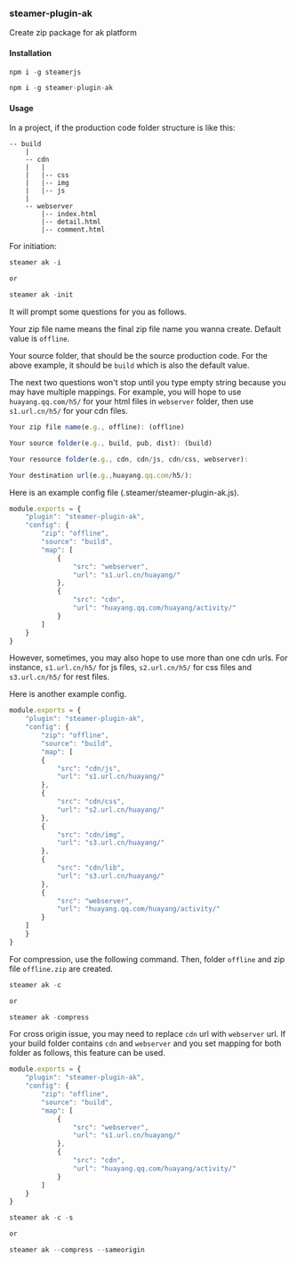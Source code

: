 ### steamer-plugin-ak

Create zip package for ak platform

#### Installation

```javascript
npm i -g steamerjs

npm i -g steamer-plugin-ak
```

#### Usage

In a project, if the production code folder structure is like this:

```
-- build
	|
	-- cdn
	|	|
	|	|-- css
	|	|-- img
	|	|-- js
	|
	-- webserver
		|-- index.html
		|-- detail.html
		|-- comment.html
```

For initiation:

```javascript
steamer ak -i

or 

steamer ak -init

```

It will prompt some questions for you as follows. 

Your zip file name means the final zip file name you wanna create. Default value is `offline`.

Your source folder, that should be the source production code. For the above example, it should be `build` which is also the default value.

The next two questions won't stop until you type empty string because you may have multiple mappings. For example, you will hope to use `huayang.qq.com/h5/` for your html files in `webserver` folder, then use `s1.url.cn/h5/` for your cdn files. 


```javascript
Your zip file name(e.g., offline): (offline)

Your source folder(e.g., build, pub, dist): (build)

Your resource folder(e.g., cdn, cdn/js, cdn/css, webserver):

Your destination url(e.g.,huayang.qq.com/h5/):
```

Here is an example config file (.steamer/steamer-plugin-ak.js).

```javascript
module.exports = {
    "plugin": "steamer-plugin-ak",
    "config": {
        "zip": "offline",
        "source": "build",
        "map": [
            {
                "src": "webserver",
                "url": "s1.url.cn/huayang/"
            },
            {
                "src": "cdn",
                "url": "huayang.qq.com/huayang/activity/"
            }
        ]
    }
}
```

However, sometimes, you may also hope to use more than one cdn urls. For instance, `s1.url.cn/h5/` for js files, `s2.url.cn/h5/` for css files and `s3.url.cn/h5/` for rest files.

Here is another example config.

```javascript
module.exports = {
    "plugin": "steamer-plugin-ak",
    "config": {
        "zip": "offline",
        "source": "build",
        "map": [
        {
            "src": "cdn/js",
            "url": "s1.url.cn/huayang/"
        },
        {
            "src": "cdn/css",
            "url": "s2.url.cn/huayang/"
        },
        {
            "src": "cdn/img",
            "url": "s3.url.cn/huayang/"
        },
        {
            "src": "cdn/lib",
            "url": "s3.url.cn/huayang/"
        },
        {
            "src": "webserver",
            "url": "huayang.qq.com/huayang/activity/"
        }
    ]
    }
}
```

For compression, use the following command. Then, folder `offline` and zip file `offline.zip` are created.

```javascript
steamer ak -c

or

steamer ak -compress
```

For cross origin issue, you may need to replace `cdn` url with `webserver` url. If your build folder contains `cdn` and `webserver` and you set mapping for both folder as follows, this feature can be used.

```javascript
module.exports = {
    "plugin": "steamer-plugin-ak",
    "config": {
        "zip": "offline",
        "source": "build",
        "map": [
            {
                "src": "webserver",
                "url": "s1.url.cn/huayang/"
            },
            {
                "src": "cdn",
                "url": "huayang.qq.com/huayang/activity/"
            }
        ]
    }
}
```

```javascript
steamer ak -c -s

or 

steamer ak --compress --sameorigin
```